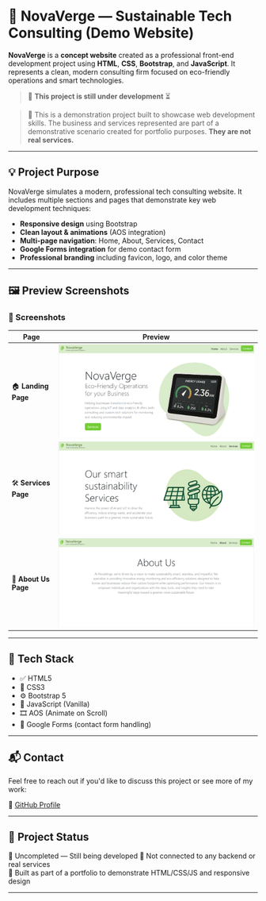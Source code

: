 # 🌿 NovaVerge — Sustainable Tech Consulting (Demo Website)

**NovaVerge** is a **concept website** created as a professional front-end development project using **HTML**, **CSS**, **Bootstrap**, and **JavaScript**. It represents a clean, modern consulting firm focused on eco-friendly operations and smart technologies.

> 🚧 **This project is still under development** ⏳

> 🧪 This is a demonstration project built to showcase web development skills. The business and services represented are part of a demonstrative scenario created for portfolio purposes. **They are not real services.**

---

## 💡 Project Purpose

NovaVerge simulates a modern, professional tech consulting website. It includes multiple sections and pages that demonstrate key web development techniques:

- **Responsive design** using Bootstrap
- **Clean layout & animations** (AOS integration)
- **Multi-page navigation**: Home, About, Services, Contact
- **Google Forms integration** for demo contact form
- **Professional branding** including favicon, logo, and color theme

---

## 🖼️ Preview Screenshots

### 📸 Screenshots

| Page | Preview |
|------|---------|
| 🏠 **Landing Page** | ![Landing page](Screenshots/Landing_page.png) |
| 🛠️ **Services Page** | ![Services page](Screenshots/Services_page.png) |
| 📖 **About Us Page** | ![About us page](Screenshots/About_us.png) |

---

## 📁 Tech Stack

- ✅ HTML5
- 🎨 CSS3
- ⚙️ Bootstrap 5
- 🧠 JavaScript (Vanilla)
- 🎞️ AOS (Animate on Scroll)
- 📩 Google Forms (contact form handling)

---

## 📬 Contact

Feel free to reach out if you'd like to discuss this project or see more of my work:

🔗 [GitHub Profile](https://github.com/usman-iqbal-5)  

---

## 📌 Project Status

🚧 Uncompleted — Still being developed
🔧 Not connected to any backend or real services  
🧪 Built as part of a portfolio to demonstrate HTML/CSS/JS and responsive design

---

